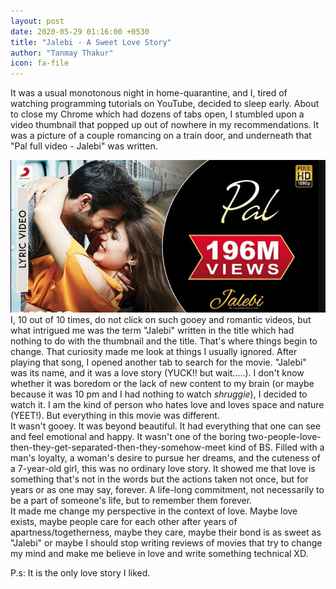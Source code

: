 ```yaml
---
layout: post
date: 2020-05-29 01:16:00 +0530
title: "Jalebi - A Sweet Love Story"
author: "Tanmay Thakur"
icon: fa-file
---
```


It was a usual monotonous night in home-quarantine, and I, tired of watching programming tutorials on YouTube, decided to sleep early. About to close my Chrome which had dozens of tabs open, I stumbled upon a video thumbnail that popped up out of nowhere in my recommendations. It was a picture of a couple romancing on a train door, and underneath that "Pal full video - Jalebi" was written.  

![Jalebi - Pal song thumbnail](../assets/blogImages/jalebi.JPG)  
I, 10 out of 10 times, do not click on such gooey and romantic videos, but what intrigued me was the term "Jalebi" written in the title which had nothing to do with the thumbnail and the title. That's where things begin to change. That curiosity made me look at things I usually ignored. After playing that song, I opened another tab to search for the movie. "Jalebi" was its name, and it was a love story (YUCK!! but wait.....). I don't know whether it was boredom or the lack of new content to my brain (or maybe because it was 10 pm and I had nothing to watch *shruggie*), I decided to watch it.  I am the kind of person who hates love and loves space and nature (YEET!). But everything in this movie was different.   
It wasn't gooey. It was beyond beautiful. It had everything that one can see and feel emotional and happy. It wasn't one of the boring two-people-love-then-they-get-separated-then-they-somehow-meet kind of BS. Filled with a man's loyalty, a woman's desire to pursue her dreams,  and the cuteness of a 7-year-old girl, this was no ordinary love story. It showed me that love is something that's not in the words but the actions taken not once, but for years or as one may say, forever. A life-long commitment, not necessarily to be a part of someone's life, but to remember them forever.   
It made me change my perspective in the context of love. Maybe love exists, maybe people care for each other after years of apartness/togetherness, maybe they care, maybe their bond is as sweet as "Jalebi" or maybe I should stop writing reviews of movies that try to change my mind and make me believe in love and write something technical XD.  

P.s: It is the only love story I liked. 
